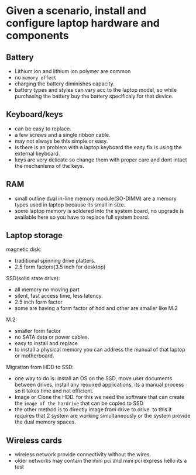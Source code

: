# Given a scenario, install and configure laptop hardware and components

## Battery

- Lithium ion and lithium ion polymer are common
- no `memory effect`
- charging the battery diminishes capacity.
- battery types and styles can vary acc to the laptop model, so while purchasing the battery buy the battery specificaly for that device.

## Keyboard/keys

- can be easy to replace.
- a few screws and a single ribbon cable.
- may not always be this simple or easy.
- is there is an problem with a laptop keyboard the easy fix is using the external keyboard.
- keys are very delicate so change them with proper care and dont intact the mechanisms of the keys.

## RAM

- small outline dual in-line memory module(SO-DIMM) are a memory types used in laptop because its small in size.
- some laptop memory is soldered into the system board, no upgrade is available here so you have to replace full system board.

## Laptop storage

magnetic disk:

- traditional spinning drive platters.
- 2.5 form factors(3.5 inch for desktop)

SSD(solid state drive):

- all memory no moving part
- silent, fast access time, less latency.
- 2.5 inch form factor
- some are having a form factor of hdd and other are smaller like M.2

M.2:

- smaller form factor
- no SATA data or power cables.
- easy to install and replace
- to install a physical memory you can address the manual of that laptop or motherboard.

Migration from HDD to SSD:

- one way to do is: install an OS on the SSD, move user documents between drives, install any required applications, its a manual process so it takes time and not efficient.
- Image or Clone the HDD. for this we need the software that can create the `image of the hardrive` that can be copied to SSD
- the other method is to directly image from drive to drive. to this it requires that 2 system are working simultaneously or the system provide the dual memory spaces.

## Wireless cards

- wireless network provide connectivity without the wires.
- older networks may contain the mini pci and mini pci express
hello its a test
